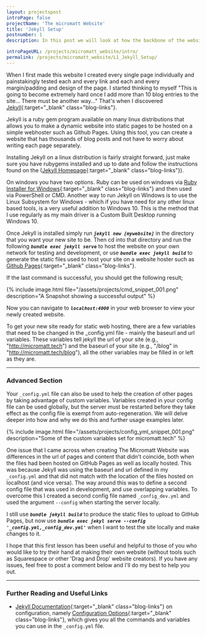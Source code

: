 ```yaml
---
layout: projectspost
introPage: false
projectName: 'The micromatt Website'
title: 'Jekyll Setup'
postnumber: 1
description: In this post we will look at how the backbone of the website is created and the tools I use to code, test and implement the website.

introPageURL: /projects/micromatt_website/intro/
permalink: /projects/micromatt_website/L1_Jekyll_Setup/
---
```



When I first made this website I created every single page individually and painstakingly tested each and every link and each and every margin/padding and design of the page. I started thinking to myself "This is going to become extremely hard once I add more than 10 blog entries to the site... There must be another way..." That's when I discovered [Jekyll](https://jekyllrb.com/){:target="_blank" class="blog-links"}.

Jekyll is a ruby gem program available on many linux distributions that allows you to make a dynamic website into static pages to be hosted on a simple webhoster such as Github Pages. Using this tool, you can create a website that has thousands of blog posts and not have to worry about writing each page separately.

Installing Jekyll on a linux distribution is fairly straight forward, just make sure you have rubygems installed and up to date and follow the instructions found on the ([Jekyll Homepage](https://jekyllrb.com/){:target="_blank" class="blog-links"}).

On windows you have two options. Ruby can be used on windows via [Ruby Installer for Windows](https://rubyinstaller.org/){:target="_blank" class="blog-links"} and then used via PowerShell or CMD. Another way to run Jekyll on Windows is to use the Linux Subsystem for Windows - which if you have need for any other linux based tools, is a very useful addition to Windows 10. This is the method that I use regularly as my main driver is a Custom Built Desktop running Windows 10.

Once Jekyll is installed simply run _**`jekyll new [mywebsite]`**_ in the directory that you want your new site to be. Then cd into that directory and run the following _**`bundle exec jekyll serve`**_ to host the website on your own network for testing and development, or use _**`bundle exec jekyll build`**_ to generate the static files used to host your site on a website hoster such as [Github Pages](https://pages.github.com/){:target="_blank" class="blog-links"}.

If the last command is successful, you should get the following result;

{% include image.html file="/assets/projects/cmd_snippet_001.png" description="A Snapshot showing a successful output" %}

Now you can navigate to _**`localhost:4000`**_ in your web browser to view your newly created website.

To get your new site ready for static web hosting, there are a few variables that need to be changed in the _config.yml file - mainly the baseurl and url variables. These variables tell jekyll the url of your site (e.g., "http://micromatt.tech") and the baseurl of your site (e.g., "/blog" in "http://micromatt.tech/blog"), all the other variables may be filled in or left as they are.

---
### Advanced Section
Your `_config.yml` file can also be used to help the creation of other pages by taking advantage of custom variables. Variables created in your config file can be used globally, but the server must be restarted before they take effect as the config file is exempt from auto-regeneration. We will delve deeper into how and why we do this and further usage examples later.

{% include image.html file="/assets/projects/config_yml_snippet_001.png" description="Some of the custom variables set for micromatt.tech" %}

One issue that I came across when creating The Micromatt Website was differences in the url of pages and content that didn't coincide, both when the files had been hosted on GitHub Pages as well as locally hosted. This was because Jekyll was using the baseurl and url defined in my `_config.yml` and that did not match with the location of the files hosted on localhost (and vice versa). The way around this was to define a second config file that was used in development, and use overlapping variables. To overcome this I created a second config file named `_config_dev.yml` and used the argument `--config` when starting the server locally.

I still use _**`bundle jekyll build`**_ to produce the static files to upload to GitHub Pages, but now use _**`bundle exec jekyl serve --config '_config.yml,_config_dev.yml'`**_ when I want to test the site locally and make changes to it.

I hope that this first lesson has been useful and helpful to those of you who would like to try their hand at making their own website (without tools such as Squarespace or other 'Drag and Drop' website creators). If you have any issues, feel free to post a comment below and I'll do my best to help you out.

---
### Further Reading and Useful Links
- [Jekyll Documentation](https://jekyllrb.com/docs/configuration/){:target="_blank" class="blog-links"} on configuration, namely [Configuration Options](https://jekyllrb.com/docs/configuration/options/){:target="_blank" class="blog-links"}, which gives you all the commands and variables you can use in the `_config.yml` file.
